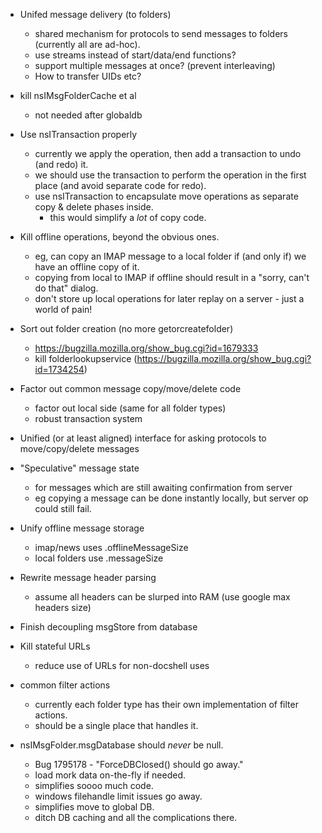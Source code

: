 - Unifed message delivery (to folders)
  - shared mechanism for protocols to send messages to folders (currently all are ad-hoc).
  - use streams instead of start/data/end functions?
  - support multiple messages at once? (prevent interleaving)
  - How to transfer UIDs etc?

- kill nsIMsgFolderCache et al
  - not needed after globaldb

- Use nsITransaction properly
  - currently we apply the operation, then add a transaction to undo (and redo) it.
  - we should use the transaction to perform the operation in the first place (and avoid separate code for redo).
  - use nsITransaction to encapsulate move operations as separate copy & delete phases inside.
    - this would simplify a _lot_ of copy code.

- Kill offline operations, beyond the obvious ones.
  - eg, can copy an IMAP message to a local folder if (and only if) we have an offline copy of it.
  - copying from local to IMAP if offline should result in a "sorry, can't do that" dialog.
  - don't store up local operations for later replay on a server - just a world of pain!

- Sort out folder creation (no more getorcreatefolder)
  - https://bugzilla.mozilla.org/show_bug.cgi?id=1679333
  - kill folderlookupservice (https://bugzilla.mozilla.org/show_bug.cgi?id=1734254)

- Factor out common message copy/move/delete code
  - factor out local side (same for all folder types)
  - robust transaction system

- Unified (or at least aligned) interface for asking protocols to move/copy/delete messages

- "Speculative" message state
  - for messages which are still awaiting confirmation from server
  - eg copying a message can be done instantly locally, but server op could still fail.

- Unify offline message storage
  - imap/news uses .offlineMessageSize
  - local folders use .messageSize 

- Rewrite message header parsing
  - assume all headers can be slurped into RAM (use google max headers size)

- Finish decoupling msgStore from database

- Kill stateful URLs
  - reduce use of URLs for non-docshell uses

- common filter actions
  - currently each folder type has their own implementation of filter actions.
  - should be a single place that handles it.

- nsIMsgFolder.msgDatabase should _never_ be null.
  - Bug 1795178 - "ForceDBClosed() should go away."
  - load mork data on-the-fly if needed.
  - simplifies soooo much code.
  - windows filehandle limit issues go away.
  - simplifies move to global DB.
  - ditch DB caching and all the complications there.


